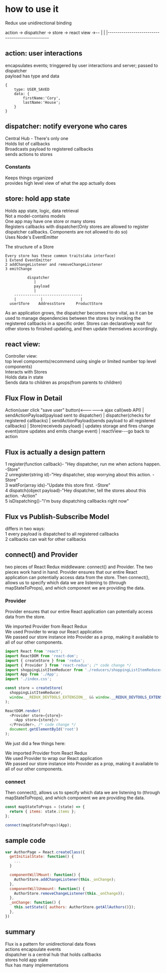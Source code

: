 
# how to use it

Redux use unidirectional binding

action -> dispatcher -> store -> react view ->--
|                                               |
|------------------------------------------------


## action: user interactions  
encapsulates events; tringgered by user interactions and server; passed to dispatcher   
payload has type and data
```
{
	type: USER_SAVED
	data: {
		firstName:'Cory',
		lastName:'House';
	}
}
```

## dispatcher: notify everyone who cares   
Central Hub - There's only one   
Holds list of callbacks   
Broadcasts payload to registered callbacks   
sends actions to stores

### Constants  
Keeps things organized   
provides high level view of what the app actually does    

## store: hold app state    
Holds app state, logic, data retrieval   
Not a model-contains models   
One app may have one store or many stores    
Registers callbacks with dispatcher(Only stores are allowed to register dispatcher callbacks. Components are not allowed to do so)    
Uses Node's EventEmitter    

The structure of a Store
```
Every store has these common traits(aka interface)
1 Extend EventEmitter
2 addChangeListener and removeChangeListener
3 emitChange
```

```
          dispatcher
             |
             payload
             |
    -------------------------------         
    |           |                 |
  userSTore    AddressStore     ProductStore
```

As an application grows, the dispatcher becomes more vital, as it can be used to manage dependencies between the stores by invoking the registered callbacks in a specific order. Stores can declaratively wait for other stores to finished updating, and then update themselves accordingly.


## react view:  
Controller view:  
top level components(recommend using single or limited number top level components)  
Interacts with Stores   
Holds data in state   
Sends data to children as props(from parents to children)   

## Flux Flow in Detail   

Action(user click "save user" button)<------> ajax call(web API)
   |
sendActionPayload(payload sent to dispatcher)
   |
dispatcher(checks for registered callbacks)
   |
sendActionPayload(sends payload to all registered callbacks)
   |
Store(receiveds payload)
   |
updates storage and fires change event(store updates and emits change event)
   |
reactView---go back to action


## Flux is actually a design pattern  
1 register(function callback)- "Hey dispatcher, run me when actions happen. -Store"     
2 unregister(string id)-"Hey dispatcher, stop worrying about this action. -Store"     
3 waitFor(array<string> ids)-"Update this store first. -Store"     
4 dispatch(object payload)-"Hey dispatcher, tell the stores about this action. -Action"   
5 isDispatching()-"I'm busy dispatching callbacks right now"  

## Flux vs Publish-Subscribe Model   
differs in two ways:   
1 every payload is dispatched to all registered callbacks   
2 callbacks can wait for other callbacks   


## connect() and Provider   

two pieces of React Redux middleware: connect() and Provider. The two pieces work hand in hand. Provider ensures that our entire React application can potentially access data from the store. Then connect(), allows us to specify which data we are listening to (through mapStateToProps), and which component we are providing the data. 

### Provider   
Provider ensures that our entire React application can potentially access data from the store.  

We imported Provider from React Redux  
We used Provider to wrap our React application  
We passed our store instance into Provider as a prop, making it available to all of our other components.   

```js
import React from 'react';
import ReactDOM from 'react-dom';
import { createStore } from 'redux';
import { Provider } from 'react-redux'; /* code change */
import shoppingListItemReducer from './reducers/shoppingListItemReducer';
import App from './App';
import './index.css';

const store = createStore(
  shoppingListItemReducer,
  window.__REDUX_DEVTOOLS_EXTENSION__ && window.__REDUX_DEVTOOLS_EXTENSION__()
);

ReactDOM.render(
  <Provider store={store}>
    <App store={store}/>
  </Provider>, /* code change */
  document.getElementById('root')
);

```

We just did a few things here:

We imported Provider from React Redux   
We used Provider to wrap our React application    
We passed our store instance into Provider as a prop, making it available to all of our other components.   


### connect    
Then connect(), allows us to specify which data we are listening to (through mapStateToProps), and which component we are providing the data.   

```js
const mapStateToProps = (state) => { 
  return { items: state.items };
};

connect(mapStateToProps)(App);

```

## sample code    

```js
var AuthorPage = React.createClass({
  getInitialState: function() {
    ...
  }

  componentWillMount: function() {
    AuthorStore.addChangeListener(this._onChange);
  },
  componentWillUnmount: function() {
    AuthorStore.removeChangeListener(this._onChange));
  },
  _onChange: function() {
    this.setState({ authors: AuthorStore.getAllAuthors()});
  },
})

```

## summary   
Flux is a pattern for unidirectional data flows   
actions encapsulate events   
dispatcher is a central hub that holds callbacks   
stores hold app state   
flux has many implementations   


